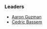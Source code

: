 ### Leaders
* [Aaron Guzman](mailto:aaron.guzman@owasp.org)
* [Cedric Bassem](mailto:cedric.bassem@owasp.org)
